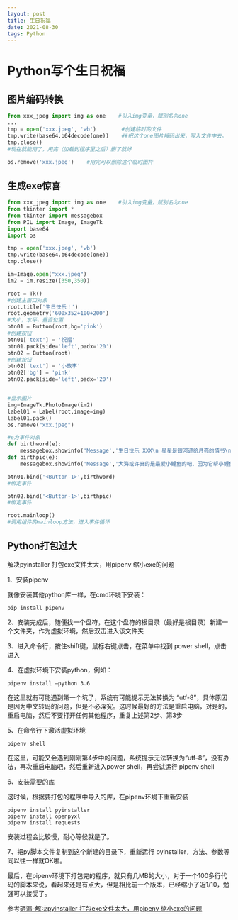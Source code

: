 ```yaml
---
layout: post
title: 生日祝福
date: 2021-08-30
tags: Python
---
```


# Python写个生日祝福
## 图片编码转换
```python
from xxx_jpeg import img as one    #引入img变量，赋别名为one
...
tmp = open('xxx.jpeg', 'wb')        #创建临时的文件
tmp.write(base64.b64decode(one))    ##把这个one图片解码出来，写入文件中去。
tmp.close()                
#现在就能用了，用完（加载到程序里之后）删了就好

os.remove('xxx.jpeg')    #用完可以删除这个临时图片
```

## 生成exe惊喜

```python
from xxx_jpeg import img as one    #引入img变量，赋别名为one
from tkinter import *
from tkinter import messagebox
from PIL import Image, ImageTk
import base64
import os

tmp = open('xxx.jpeg', 'wb')
tmp.write(base64.b64decode(one))
tmp.close()                

im=Image.open("xxx.jpeg")
im2 = im.resize((350,350))

root = Tk()
#创建主窗口对象
root.title('生日快乐！')
root.geometry('600x352+100+200')
#大小，水平，垂直位置
btn01 = Button(root,bg='pink')
#创建按钮
btn01['text'] = '祝福'
btn01.pack(side='left',padx='20')
btn02 = Button(root)
#创建按钮
btn02['text'] = '小故事'
btn02['bg'] = 'pink'
btn02.pack(side='left',padx='20')


#显示图片
img=ImageTk.PhotoImage(im2)
label01 = Label(root,image=img)
label01.pack()
os.remove("xxx.jpeg")

#e为事件对象
def birthword(e):
    messagebox.showinfo('Message','生日快乐 XXX\n 星星是银河递给月亮的情书\n 你是世界赠与YYY的恩赐')
def birthpic(e):
    messagebox.showinfo('Message','大海或许真的是最爱小鲤鱼的吧，因为它帮小鲤鱼实现了天天念叨的愿望。你看小鲤鱼天天blue blue blue的，大海就把自己都变成了蓝色了喔。')

btn01.bind('<Button-1>',birthword)
#绑定事件

btn02.bind('<Button-1>',birthpic)     
#绑定事件

root.mainloop()     
#调用组件的mainloop方法，进入事件循环
```

## Python打包过大
解决pyinstaller 打包exe文件太大，用pipenv 缩小exe的问题

1、安装pipenv

就像安装其他python库一样，在cmd环境下安装：

```shell
pip install pipenv
```

2、安装完成后，随便找一个盘符，在这个盘符的根目录（最好是根目录）新建一个文件夹，作为虚拟环境，然后双击进入该文件夹

3、进入命令行，按住shift键，鼠标右键点击，在菜单中找到 power shell，点击进入

4、在虚拟环境下安装python，例如：

```shell
pipenv install –python 3.6
```

在这里就有可能遇到第一个坑了，系统有可能提示无法转换为 “utf-8”，具体原因是因为中文转码的问题，但是不必深究。这时候最好的方法是重启电脑，对是的，重启电脑，然后不要打开任何其他程序，重复上述第2步、第3步

5、在命令行下激活虚拟环境

```shell
pipenv shell
```

在这里，可能又会遇到刚刚第4步中的问题，系统提示无法转换为“utf-8”，没有办法，再次重启电脑吧，然后重新进入power shell，再尝试运行 pipenv shell

6、安装需要的库

这时候，根据要打包的程序中导入的库，在pipenv环境下重新安装

```
pipenv install pyinstaller
pipenv install openpyxl
pipenv install requests
```

安装过程会比较慢，耐心等候就是了。

7、把py脚本文件复制到这个新建的目录下，重新运行 pyinstaller，方法、参数等同以往一样就OK啦。

最后，在pipenv环境下打包完的程序，就只有几MB的大小，对于一个100多行代码的脚本来说，看起来还是有点大，但是相比前一个版本，已经缩小了近1/10，勉强可以接受了。

参考[砸漏-解决pyinstaller 打包exe文件太大，用pipenv 缩小exe的问题](https://cloud.tencent.com/developer/article/1724426)